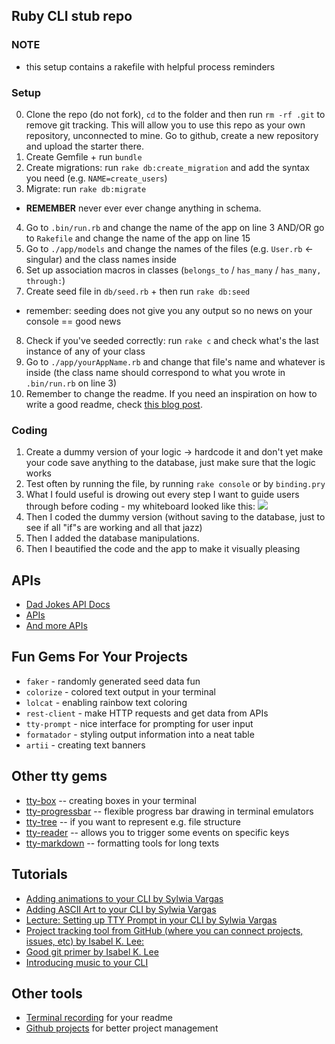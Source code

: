 ## Ruby CLI stub repo

### NOTE
- this setup contains a rakefile with helpful process reminders

### Setup
0. Clone the repo (do not fork), `cd` to the folder and then run `rm -rf .git` to remove git tracking. This will allow you to use this repo as your own repository, unconnected to mine. Go to github, create a new repository and upload the starter there. 
1. Create Gemfile + run `bundle`
2. Create migrations: run `rake db:create_migration` and add the syntax you need (e.g. `NAME=create_users`)
3. Migrate: run `rake db:migrate`
* **REMEMBER** never ever ever change anything in schema.
4. Go to `.bin/run.rb` and change the name of the app on line 3 AND/OR go to `Rakefile` and change the name of the app on line 15
5. Go to `./app/models` and change the names of the files (e.g. `User.rb` <- singular) and the class names inside
6. Set up association macros in classes (`belongs_to` / `has_many` / `has_many, through:`)
7. Create seed file in `db/seed.rb` + then run `rake db:seed`
* remember: seeding does not give you any output so no news on your console == good news
8. Check if you've seeded correctly: run `rake c` and check what's the last instance of any of your class 
9. Go to `./app/yourAppName.rb` and change that file's name and whatever is inside (the class name should correspond to what you wrote in `.bin/run.rb` on line 3)
10. Remember to change the readme. If you need an inspiration on how to write a good readme, check [this blog post](https://dev.to/sylwiavargas/recipe-for-a-good-readme-3m6j).

### Coding
1. Create a dummy version of your logic -> hardcode it and don't yet make your code save anything to the database, just make sure that the logic works
2. Test often by running the file, by running `rake console` or by `binding.pry`
3. What I fould useful is drowing out every step I want to guide users through before coding - my whiteboard looked like this:
![](Sunday.jpg)
4. Then I coded the dummy version (without saving to the database, just to see if all "if"s are working and all that jazz)
5. Then I added the database manipulations.
6. Then I beautified the code and the app to make it visually pleasing

## APIs
- [Dad Jokes API Docs](https://icanhazdadjoke.com/api)
- [APIs](https://rapidapi.com/collection/cool-apis)
- [And more APIs](https://medium.com/@vicbergquist/18-fun-apis-for-your-next-project-8008841c7be9)

## Fun Gems For Your Projects
- `faker` - randomly generated seed data fun
- `colorize` - colored text output in your terminal
- `lolcat` - enabling rainbow text coloring
- `rest-client` - make HTTP requests and get data from APIs
- `tty-prompt` - nice interface for prompting for user input
- `formatador` - styling output information into a neat table
- `artii` - creating text banners

## Other tty gems
- [tty-box](https://github.com/piotrmurach/tty-box) -- creating boxes in your terminal
- [tty-progressbar](https://github.com/piotrmurach/tty-progressbar) -- flexible progress bar drawing in terminal emulators
- [tty-tree](https://github.com/piotrmurach/tty-tree) -- if you want to represent e.g. file structure
- [tty-reader](https://github.com/piotrmurach/tty-reader) -- allows you to trigger some events on specific keys
- [tty-markdown](https://github.com/piotrmurach/tty-markdown-cli) -- formatting tools for long texts

## Tutorials
- [Adding animations to your CLI by Sylwia Vargas](https://medium.com/better-programming/add-an-animation-or-a-giph-to-your-ruby-cli-29952e8c46ea)
- [Adding ASCII Art to your CLI by Sylwia Vargas](https://medium.com/@sylwiavargas/adding-pictures-to-your-ruby-cli-4252b89823a)
- [Lecture: Setting up TTY Prompt in your CLI by Sylwia Vargas](https://github.com/sylwiavargas/tty-prompt-activity)
- [Project tracking tool from GitHub (where you can connect projects, issues, etc) by Isabel K. Lee:](https://medium.com/swlh/how-git-and-github-can-make-your-life-easier-2ff5b9e1f6f1)
- [Good git primer by Isabel K. Lee](https://dev.to/isabelxklee/a-beginner-s-guide-to-git-github-41jc)
- [Introducing music to your CLI](https://simplemitch.com/2020/02/20/afplay-definitive-guide-to-manipulating-audio-in-your-cli-application-ruby/)

## Other tools
- [Terminal recording](https://asciinema.org/) for your readme
- [Github projects](https://github.com/features/project-management/) for better project management
